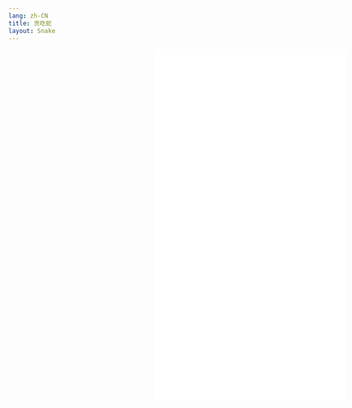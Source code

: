```yaml
---
lang: zh-CN
title: 贪吃蛇
layout: Snake
---
```

<div style='width:100vw;height:100vh;display:flex;overflow:hidden;'>
  <iframe id="iframe" height="700px" width="380px" frameborder=0 allowfullscreen="true" src="/dist/index.html" style='margin:0 auto'></iframe>
</div>
